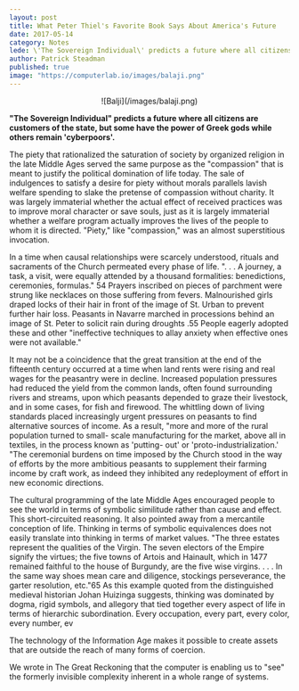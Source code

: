 ```yaml
---
layout: post
title: What Peter Thiel's Favorite Book Says About America's Future
date: 2017-05-14
category: Notes
lede: \'The Sovereign Individual\' predicts a future where all citizens are customers of the state, but some have the power of Greek gods while others remain 'cyberpoors'.
author: Patrick Steadman
published: true
image: "https://computerlab.io/images/balaji.png"
---
```


<center>![Balji](/images/balaji.png)</center>

__"The Sovereign Individual" predicts a future where all citizens are
customers of the state, but some have the power of Greek gods while others
remain 'cyberpoors'.__

The piety that rationalized the saturation of society by organized religion in
the late Middle Ages served the same purpose as the "compassion" that is meant
to justify the political domination of life today. The sale of indulgences to
satisfy a desire for piety without morals parallels lavish welfare spending to
slake the pretense of compassion without charity. It was largely immaterial
whether the actual effect of received practices was to improve moral character
or save souls, just as it is largely immaterial whether a welfare program
actually improves the lives of the people to whom it is directed. "Piety," like
"compassion," was an almost superstitious invocation.

In a time when causal relationships were scarcely understood, rituals and
sacraments of the Church permeated every phase of life. ". . . A journey, a
task, a visit, were equally attended by a thousand formalities: benedictions,
ceremonies, formulas." 54 Prayers inscribed on pieces of parchment were strung
like necklaces on those suffering from fevers. Malnourished girls draped locks
of their hair in front of the image of St.  Urban to prevent further hair loss.
Peasants in Navarre marched in processions behind an image of St. Peter to
solicit rain during droughts .55 People eagerly adopted these and other
"ineffective techniques to allay anxiety when effective ones were not
available."

It may not be a coincidence that the great transition at the end of the
fifteenth century occurred at a time when land rents were rising and real wages
for the peasantry were in decline. Increased population pressures had reduced
the yield from the common lands, often found surrounding rivers and streams,
upon which peasants depended to graze their livestock, and in some cases, for
fish and firewood. The whittling down of living standards placed increasingly
urgent pressures on peasants to find alternative sources of income. As a result,
"more and more of the rural population turned to small- scale manufacturing for
the market, above all in textiles, in the process known as 'putting- out' or
'proto-industrialization.' "The ceremonial burdens on time imposed by the Church
stood in the way of efforts by the more ambitious peasants to supplement their
farming income by craft work, as indeed they inhibited any redeployment of
effort in new economic directions.

The cultural programming of the late Middle Ages encouraged people to see the
world in terms of symbolic similitude rather than cause and effect. This
short-circuited reasoning. It also pointed away from a mercantile conception of
life. Thinking in terms of symbolic equivalences does not easily translate into
thinking in terms of market values. "The three estates represent the qualities
of the Virgin. The seven electors of the Empire signify the virtues; the five
towns of Artois and Hainault, which in 1477 remained faithful to the house of
Burgundy, are the five wise virgins. . . .  In the same way shoes mean care and
diligence, stockings perseverance, the garter resolution, etc."65 As this
example quoted from the distinguished medieval historian Johan Huizinga
suggests, thinking was dominated by dogma, rigid symbols, and allegory that tied
together every aspect of life in terms of hierarchic subordination. Every
occupation, every part, every color, every number, ev

The technology of the Information Age makes it possible to create assets that
are outside the reach of many forms of coercion.

We wrote in The Great Reckoning that the computer is enabling us to "see" the
formerly invisible complexity inherent in a whole range of systems.
